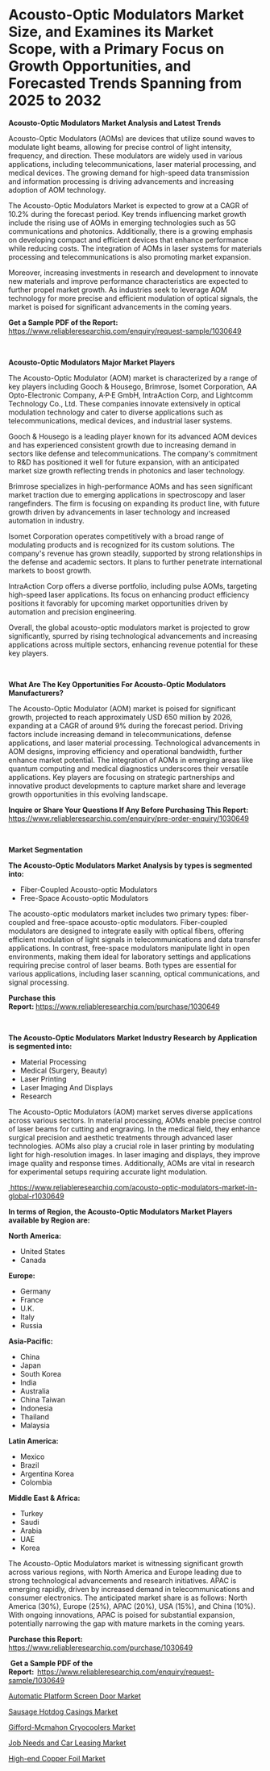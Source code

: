 <p><h1>Acousto-Optic Modulators Market Size, and Examines its Market Scope, with a Primary Focus on Growth Opportunities, and Forecasted Trends Spanning from 2025 to 2032</h1></p><p><strong>Acousto-Optic Modulators Market Analysis and Latest Trends</strong></p>
<p><p>Acousto-Optic Modulators (AOMs) are devices that utilize sound waves to modulate light beams, allowing for precise control of light intensity, frequency, and direction. These modulators are widely used in various applications, including telecommunications, laser material processing, and medical devices. The growing demand for high-speed data transmission and information processing is driving advancements and increasing adoption of AOM technology.</p><p>The Acousto-Optic Modulators Market is expected to grow at a CAGR of 10.2% during the forecast period. Key trends influencing market growth include the rising use of AOMs in emerging technologies such as 5G communications and photonics. Additionally, there is a growing emphasis on developing compact and efficient devices that enhance performance while reducing costs. The integration of AOMs in laser systems for materials processing and telecommunications is also promoting market expansion. </p><p>Moreover, increasing investments in research and development to innovate new materials and improve performance characteristics are expected to further propel market growth. As industries seek to leverage AOM technology for more precise and efficient modulation of optical signals, the market is poised for significant advancements in the coming years.</p></p>
<p><strong>Get a Sample PDF of the Report:&nbsp;</strong> <a href="https://www.reliableresearchiq.com/enquiry/request-sample/1030649?utm_campaign=1088&utm_medium=2&utm_source=Github&utm_content=ia&utm_term=21032025&utm_id=acousto-optic-modulators">https://www.reliableresearchiq.com/enquiry/request-sample/1030649</a></p>
<p>&nbsp;</p>
<p><strong>Acousto-Optic Modulators Major Market Players</strong></p>
<p><p>The Acousto-Optic Modulator (AOM) market is characterized by a range of key players including Gooch & Housego, Brimrose, Isomet Corporation, AA Opto-Electronic Company, A·P·E GmbH, IntraAction Corp, and Lightcomm Technology Co., Ltd. These companies innovate extensively in optical modulation technology and cater to diverse applications such as telecommunications, medical devices, and industrial laser systems.</p><p>Gooch & Housego is a leading player known for its advanced AOM devices and has experienced consistent growth due to increasing demand in sectors like defense and telecommunications. The company's commitment to R&D has positioned it well for future expansion, with an anticipated market size growth reflecting trends in photonics and laser technology.</p><p>Brimrose specializes in high-performance AOMs and has seen significant market traction due to emerging applications in spectroscopy and laser rangefinders. The firm is focusing on expanding its product line, with future growth driven by advancements in laser technology and increased automation in industry.</p><p>Isomet Corporation operates competitively with a broad range of modulating products and is recognized for its custom solutions. The company's revenue has grown steadily, supported by strong relationships in the defense and academic sectors. It plans to further penetrate international markets to boost growth.</p><p>IntraAction Corp offers a diverse portfolio, including pulse AOMs, targeting high-speed laser applications. Its focus on enhancing product efficiency positions it favorably for upcoming market opportunities driven by automation and precision engineering.</p><p>Overall, the global acousto-optic modulators market is projected to grow significantly, spurred by rising technological advancements and increasing applications across multiple sectors, enhancing revenue potential for these key players.</p></p>
<p>&nbsp;</p>
<p><strong>What Are The Key Opportunities For Acousto-Optic Modulators Manufacturers?</strong></p>
<p><p>The Acousto-Optic Modulator (AOM) market is poised for significant growth, projected to reach approximately USD 650 million by 2026, expanding at a CAGR of around 9% during the forecast period. Driving factors include increasing demand in telecommunications, defense applications, and laser material processing. Technological advancements in AOM designs, improving efficiency and operational bandwidth, further enhance market potential. The integration of AOMs in emerging areas like quantum computing and medical diagnostics underscores their versatile applications. Key players are focusing on strategic partnerships and innovative product developments to capture market share and leverage growth opportunities in this evolving landscape.</p></p>
<p><strong>Inquire or Share Your Questions If Any Before Purchasing This Report:</strong> <a href="https://www.reliableresearchiq.com/enquiry/pre-order-enquiry/1030649?utm_campaign=1088&utm_medium=2&utm_source=Github&utm_content=ia&utm_term=21032025&utm_id=acousto-optic-modulators">https://www.reliableresearchiq.com/enquiry/pre-order-enquiry/1030649</a></p>
<p>&nbsp;</p>
<p><strong>Market Segmentation</strong></p>
<p><strong>The Acousto-Optic Modulators Market Analysis by types is segmented into:</strong></p>
<p><ul><li>Fiber-Coupled Acousto-optic Modulators</li><li>Free-Space Acousto-optic Modulators</li></ul></p>
<p><p>The acousto-optic modulators market includes two primary types: fiber-coupled and free-space acousto-optic modulators. Fiber-coupled modulators are designed to integrate easily with optical fibers, offering efficient modulation of light signals in telecommunications and data transfer applications. In contrast, free-space modulators manipulate light in open environments, making them ideal for laboratory settings and applications requiring precise control of laser beams. Both types are essential for various applications, including laser scanning, optical communications, and signal processing.</p></p>
<p><strong>Purchase this Report:&nbsp;</strong><a href="https://www.reliableresearchiq.com/purchase/1030649?utm_campaign=1088&utm_medium=2&utm_source=Github&utm_content=ia&utm_term=21032025&utm_id=acousto-optic-modulators">https://www.reliableresearchiq.com/purchase/1030649</a></p>
<p>&nbsp;</p>
<p><strong>The Acousto-Optic Modulators Market Industry Research by Application is segmented into:</strong></p>
<p><ul><li>Material Processing</li><li>Medical (Surgery, Beauty)</li><li>Laser Printing</li><li>Laser Imaging And Displays</li><li>Research</li></ul></p>
<p><p>The Acousto-Optic Modulators (AOM) market serves diverse applications across various sectors. In material processing, AOMs enable precise control of laser beams for cutting and engraving. In the medical field, they enhance surgical precision and aesthetic treatments through advanced laser technologies. AOMs also play a crucial role in laser printing by modulating light for high-resolution images. In laser imaging and displays, they improve image quality and response times. Additionally, AOMs are vital in research for experimental setups requiring accurate light modulation.</p></p>
<p><a href="https://www.reliableresearchiq.com/acousto-optic-modulators-market-in-global-r1030649?utm_campaign=1088&utm_medium=2&utm_source=Github&utm_content=ia&utm_term=21032025&utm_id=acousto-optic-modulators">&nbsp;https://www.reliableresearchiq.com/acousto-optic-modulators-market-in-global-r1030649</a></p>
<p><strong>In terms of Region, the Acousto-Optic Modulators Market Players available by Region are:</strong></p>
<p>
    <p> <strong> North America: </strong>
        <ul>
            <li>United States</li>
            <li>Canada</li>
        </ul>
        </p> 
    <p> <strong> Europe: </strong>
        <ul>
            <li>Germany</li>
            <li>France</li>
            <li>U.K.</li>
            <li>Italy</li>
            <li>Russia</li>
        </ul>
        </p> 
    <p> <strong> Asia-Pacific: </strong>
        <ul>
            <li>China</li>
            <li>Japan</li>
            <li>South Korea</li>
            <li>India</li>
            <li>Australia</li>
            <li>China Taiwan</li>
            <li>Indonesia</li>
            <li>Thailand</li>
            <li>Malaysia</li>
        </ul>
        </p> 
    <p> <strong> Latin America: </strong>
        <ul>
            <li>Mexico</li>
            <li>Brazil</li>
            <li>Argentina Korea</li>
            <li>Colombia</li>
        </ul>
        </p> 
    <p> <strong> Middle East & Africa: </strong>
        <ul>
            <li>Turkey</li>
            <li>Saudi</li>
            <li>Arabia</li>
            <li>UAE</li>
            <li>Korea</li>
        </ul>
    </p>
    </p>
<p><p>The Acousto-Optic Modulators market is witnessing significant growth across various regions, with North America and Europe leading due to strong technological advancements and research initiatives. APAC is emerging rapidly, driven by increased demand in telecommunications and consumer electronics. The anticipated market share is as follows: North America (30%), Europe (25%), APAC (20%), USA (15%), and China (10%). With ongoing innovations, APAC is poised for substantial expansion, potentially narrowing the gap with mature markets in the coming years.</p></p>
<p><strong>Purchase this Report: </strong><a href="https://www.reliableresearchiq.com/purchase/1030649?utm_campaign=1088&utm_medium=2&utm_source=Github&utm_content=ia&utm_term=21032025&utm_id=acousto-optic-modulators">https://www.reliableresearchiq.com/purchase/1030649</a></p>
<p>&nbsp;<strong>Get a Sample PDF of the Report:&nbsp;&nbsp;</strong><a href="https://www.reliableresearchiq.com/enquiry/request-sample/1030649?utm_campaign=1088&utm_medium=2&utm_source=Github&utm_content=ia&utm_term=21032025&utm_id=acousto-optic-modulators">https://www.reliableresearchiq.com/enquiry/request-sample/1030649</a></p>
<p><strong></strong></p>
<p><p><a href="https://github.com/ajayanhaizan/Market-Research-Report-List-1/blob/main/automatic-platform-screen-door-market.md?utm_campaign=1088&utm_medium=2&utm_source=Github&utm_content=ia&utm_term=21032025&utm_id=acousto-optic-modulators">Automatic Platform Screen Door Market</a></p><p><a href="https://github.com/dailyspunj47/Market-Research-Report-List-1/blob/main/sausage-hotdog-casings-market.md?utm_campaign=1088&utm_medium=2&utm_source=Github&utm_content=ia&utm_term=21032025&utm_id=acousto-optic-modulators">Sausage Hotdog Casings Market</a></p><p><a href="https://github.com/berbelsagwan/Market-Research-Report-List-1/blob/main/gifford-mcmahon-cryocoolers-market.md?utm_campaign=1088&utm_medium=2&utm_source=Github&utm_content=ia&utm_term=21032025&utm_id=acousto-optic-modulators">Gifford-Mcmahon Cryocoolers Market</a></p><p><a href="https://github.com/tselahiara/Market-Research-Report-List-1/blob/main/job-needs-and-car-leasing-market.md?utm_campaign=1088&utm_medium=2&utm_source=Github&utm_content=ia&utm_term=21032025&utm_id=acousto-optic-modulators">Job Needs and Car Leasing Market</a></p><p><a href="https://github.com/waverlyam689/Market-Research-Report-List-1/blob/main/high-end-copper-foil-market.md?utm_campaign=1088&utm_medium=2&utm_source=Github&utm_content=ia&utm_term=21032025&utm_id=acousto-optic-modulators">High-end Copper Foil Market</a></p></p>